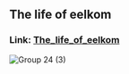 ## The life of eelkom
### Link: [The_life_of_eelkom](the-life-of-eelkom.vercel.app/)
![Group 24 (3)](https://github.com/user-attachments/assets/06046f8b-e068-45d0-9795-2329ad65628e)
